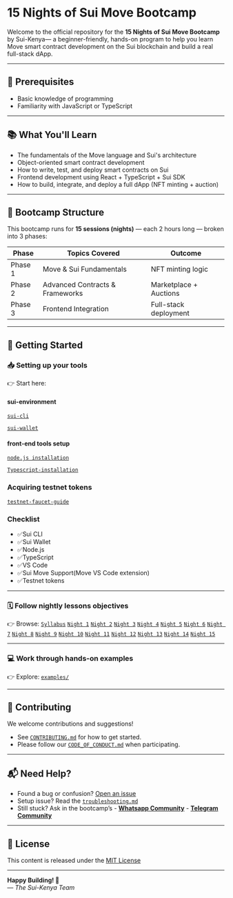 # 15 Nights of Sui Move Bootcamp

Welcome to the official repository for the **15 Nights of Sui Move Bootcamp** by Sui-Kenya— a beginner-friendly, hands-on program to help you learn Move smart contract development on the Sui blockchain and build a real full-stack dApp.

---

## 📜 Prerequisites

- Basic knowledge of programming
- Familiarity with JavaScript or TypeScript

---

## 📚 What You'll Learn

- The fundamentals of the Move language and Sui's architecture  
- Object-oriented smart contract development  
- How to write, test, and deploy smart contracts on Sui  
- Frontend development using React + TypeScript + Sui SDK  
- How to build, integrate, and deploy a full dApp (NFT minting + auction)

---

## 🧱 Bootcamp Structure

This bootcamp runs for **15 sessions (nights)** — each 2 hours long — broken into 3 phases:

| Phase | Topics Covered                  | Outcome |
|-------|----------------------------------|---------|
| Phase 1 | Move & Sui Fundamentals         | NFT minting logic |
| Phase 2 | Advanced Contracts & Frameworks | Marketplace + Auctions |
| Phase 3 | Frontend Integration            | Full-stack deployment |

---

## 🧭 Getting Started

### 📥 Setting up your tools 
👉 Start here: 

#### sui-environment
[`sui-cli`](/sui-move-bootcamp/setup/sui-environment/install-sui-cli.md)

[`sui-wallet`](/sui-move-bootcamp/setup/sui-environment/setup-sui-wallet.md)

#### front-end tools setup
[`node.js installation`](/sui-move-bootcamp/setup/frontend-setup/install-node-js.md)

[`Typescript-installation`](/sui-move-bootcamp/setup/frontend-setup/install-sui-move.md)

### Acquiring testnet tokens 
[`testnet-faucet-guide`](/sui-move-bootcamp/setup/sui-environment/testnet-faucet-guide.md)

### Checklist
- ✅Sui CLI
- ✅Sui Wallet
- ✅Node.js
- ✅TypeScript
- ✅VS Code
- ✅Sui Move Support(Move VS Code extension)
- ✅Testnet tokens


---
### 🗓 Follow nightly lessons objectives 
👉 Browse: [`Syllabus`](/sui-move-bootcamp/syllabus/full-syllabus.md)
[`Night 1`](/sui-move-bootcamp/syllabus/nightly-objectives/night-01.md)
[`Night 2`](/sui-move-bootcamp/syllabus/nightly-objectives/night-02.md)
[`Night 3`](/sui-move-bootcamp/syllabus/nightly-objectives/night-03.md)
[`Night 4`](/sui-move-bootcamp/syllabus/nightly-objectives/night-04.md)
[`Night 5`](/sui-move-bootcamp/syllabus/nightly-objectives/night-05.md)
[`Night 6`](/sui-move-bootcamp/syllabus/nightly-objectives/night-06.md)
[`Night 7`](/sui-move-bootcamp/syllabus/nightly-objectives/night-07.md)
[`Night 8`](/sui-move-bootcamp/syllabus/nightly-objectives/night-08.md)
[`Night 9`](/sui-move-bootcamp/syllabus/nightly-objectives/night-09.md)
[`Night 10`](/sui-move-bootcamp/syllabus/nightly-objectives/night-10.md)
[`Night 11`](/sui-move-bootcamp/syllabus/nightly-objectives/night-11.md)
[`Night 12`](/sui-move-bootcamp/syllabus/nightly-objectives/night-12.md)
[`Night 13`](/sui-move-bootcamp/syllabus/nightly-objectives/night-13.md)
[`Night 14`](/sui-move-bootcamp/syllabus/nightly-objectives/night-14.md)
[`Night 15`](/sui-move-bootcamp/syllabus/nightly-objectives/night-15.md)

---


### 💻 Work through hands-on examples  
👉 Explore: [`examples/`](/sui-move-bootcamp/examples)


---
## 🤝 Contributing

We welcome contributions and suggestions!

- See [`CONTRIBUTING.md`](/sui-move-bootcamp/CONTRIBUTING.md) for how to get started.  
- Please follow our [`CODE_OF_CONDUCT.md`](/sui-move-bootcamp/CODE_OF_CONDUCT.md) when participating.

---

## 📬 Need Help?

- Found a bug or confusion? [Open an issue](/sui-move-bootcamp/.github/ISSUE_TEMPLATE/)  
- Setup issue? Read the [`troubleshooting.md`](./setup/troubleshooting.md)  
- Still stuck? Ask in the bootcamp’s - [**Whatsapp Community**]()
                                     - [**Telegram Community**](https://t.me/SuiCommunityKe)   

---

## 📜 License

This content is released under the [MIT License](/sui-move-bootcamp/LICENSE)

---

**Happy Building! 🧱**  
— _The Sui-Kenya Team_



